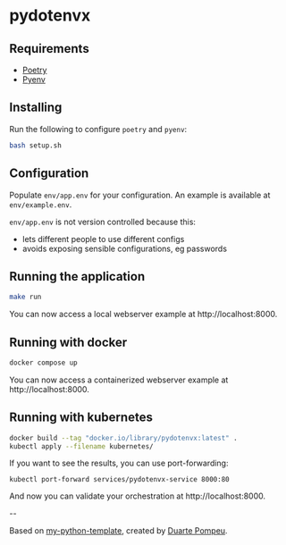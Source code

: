 # pydotenvx

## Requirements

- [Poetry](https://python-poetry.org/docs/#installation)
- [Pyenv](https://github.com/pyenv/pyenv#installation)

## Installing

Run the following to configure `poetry`  and `pyenv`:

```bash
bash setup.sh
```

## Configuration

Populate `env/app.env` for your configuration. An example is available at `env/example.env`.

`env/app.env` is not version controlled because this:

- lets different people to use different configs
- avoids exposing sensible configurations, eg passwords

## Running the application

```bash
make run
```

You can now access a local webserver example at http://localhost:8000.

## Running with docker

```bash
docker compose up
```

You can now access a containerized webserver example at http://localhost:8000.

## Running with kubernetes

```bash
docker build --tag "docker.io/library/pydotenvx:latest" .
kubectl apply --filename kubernetes/
```

If you want to see the results, you can use port-forwarding:

```
kubectl port-forward services/pydotenvx-service 8000:80
```

And now you can validate your orchestration at http://localhost:8000.

--

Based on [my-python-template](https://github.com/duarte-pompeu/my-python-template), created by [Duarte Pompeu](https://duartepompeu.com).